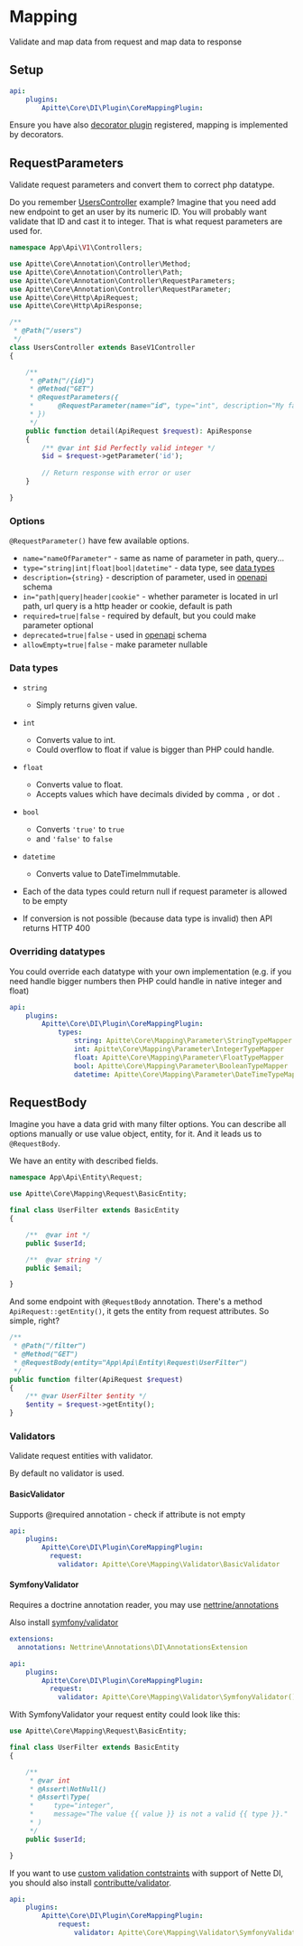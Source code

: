 # Mapping

Validate and map data from request and map data to response

## Setup

```yaml
api:
    plugins:
        Apitte\Core\DI\Plugin\CoreMappingPlugin:
```

Ensure you have also [decorator plugin](decorators.md#setup) registered, mapping is implemented by decorators.

## RequestParameters

Validate request parameters and convert them to correct php datatype.

Do you remember [UsersController](endpoints.md#controllers) example?
Imagine that you need add new endpoint to get an user by its numeric ID.
You will probably want validate that ID and cast it to integer.
That is what request parameters are used for.

```php
namespace App\Api\V1\Controllers;

use Apitte\Core\Annotation\Controller\Method;
use Apitte\Core\Annotation\Controller\Path;
use Apitte\Core\Annotation\Controller\RequestParameters;
use Apitte\Core\Annotation\Controller\RequestParameter;
use Apitte\Core\Http\ApiRequest;
use Apitte\Core\Http\ApiResponse;

/**
 * @Path("/users")
 */
class UsersController extends BaseV1Controller
{

    /**
     * @Path("/{id}")
     * @Method("GET")
     * @RequestParameters({
     *      @RequestParameter(name="id", type="int", description="My favourite user ID")
     * })
     */
    public function detail(ApiRequest $request): ApiResponse
    {
        /** @var int $id Perfectly valid integer */
        $id = $request->getParameter('id');
        
        // Return response with error or user
    }

}
```

### Options

`@RequestParameter()` have few available options.

- `name="nameOfParameter"` - same as name of parameter in path, query...
- `type="string|int|float|bool|datetime"` - data type, see [data types](#data-types)
- `description={string}` - description of parameter, used in [openapi](schema.md#openapi) schema
- `in="path|query|header|cookie"` - whether parameter is located in url path, url query is a http header or cookie, default is path
- `required=true|false` - required by default, but you could make parameter optional
- `deprecated=true|false` - used in [openapi](schema.md#openapi) schema
- `allowEmpty=true|false` - make parameter nullable

### Data types

- `string`
    - Simply returns given value.
- `int`
    - Converts value to int.
    - Could overflow to float if value is bigger than PHP could handle.
- `float`
    - Converts value to float.
    - Accepts values which have decimals divided by comma `,` or dot `.`
- `bool`
    - Converts `'true'` to `true`
    - and `'false'` to `false`
- `datetime`
    - Converts value to DateTimeImmutable.
    
- Each of the data types could return null if request parameter is allowed to be empty
- If conversion is not possible (because data type is invalid) then API returns HTTP 400

### Overriding datatypes

You could override each datatype with your own implementation
(e.g. if you need handle bigger numbers then PHP could handle in native integer and float)

```yaml
api:
    plugins:
        Apitte\Core\DI\Plugin\CoreMappingPlugin:
            types:
                string: Apitte\Core\Mapping\Parameter\StringTypeMapper
                int: Apitte\Core\Mapping\Parameter\IntegerTypeMapper
                float: Apitte\Core\Mapping\Parameter\FloatTypeMapper
                bool: Apitte\Core\Mapping\Parameter\BooleanTypeMapper
                datetime: Apitte\Core\Mapping\Parameter\DateTimeTypeMapper
```

## RequestBody

Imagine you have a data grid with many filter options. You can describe all options manually or
use value object, entity, for it. And it leads us to `@RequestBody`.

We have an entity with described fields.

```php
namespace App\Api\Entity\Request;

use Apitte\Core\Mapping\Request\BasicEntity;

final class UserFilter extends BasicEntity
{

    /**  @var int */
    public $userId;

    /**  @var string */
    public $email;

}
```

And some endpoint with `@RequestBody` annotation. There's a method `ApiRequest::getEntity()`, it gets
the entity from request attributes. So simple, right?

```php
/**
 * @Path("/filter")
 * @Method("GET")
 * @RequestBody(entity="App\Api\Entity\Request\UserFilter")
 */
public function filter(ApiRequest $request)
{
    /** @var UserFilter $entity */
    $entity = $request->getEntity();
}
```

### Validators

Validate request entities with validator.

By default no validator is used.

#### BasicValidator

Supports @required annotation - check if attribute is not empty

```yaml
api:
    plugins:
        Apitte\Core\DI\Plugin\CoreMappingPlugin:
          request:
            validator: Apitte\Core\Mapping\Validator\BasicValidator
```

#### SymfonyValidator

Requires a doctrine annotation reader, you may use [nettrine/annotations](https://github.com/nettrine/annotations)

Also install [symfony/validator](https://symfony.com/doc/master/validation.html)

```yaml
extensions:
  annotations: Nettrine\Annotations\DI\AnnotationsExtension

api:
    plugins:
        Apitte\Core\DI\Plugin\CoreMappingPlugin:
          request:
            validator: Apitte\Core\Mapping\Validator\SymfonyValidator()
```

With SymfonyValidator your request entity could look like this:

```php
use Apitte\Core\Mapping\Request\BasicEntity;

final class UserFilter extends BasicEntity
{

    /**
     * @var int
     * @Assert\NotNull()
     * @Assert\Type(
     *     type="integer",
     *     message="The value {{ value }} is not a valid {{ type }}."
     * )
     */
    public $userId;

}
```

If you want to use [custom validation contstraints](https://symfony.com/doc/current/validation/custom_constraint.html) with support of Nette DI, you should also install [contributte/validator](https://github.com/contributte/validator).

```yaml
api:
    plugins:
        Apitte\Core\DI\Plugin\CoreMappingPlugin:
            request:
                validator: Apitte\Core\Mapping\Validator\SymfonyValidator()::setConstraintValidatorFactory(Contributte\Validator\ContainerConstraintValidatorFactory())
```
